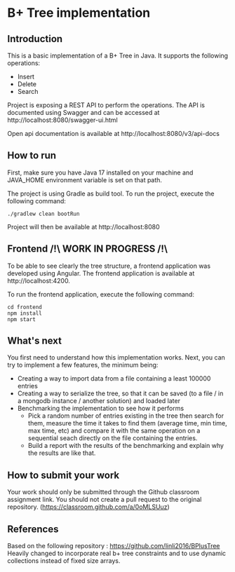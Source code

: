 # B+ Tree implementation

## Introduction
This is a basic implementation of a B+ Tree in Java. It supports the following operations:
* Insert
* Delete
* Search

Project is exposing a REST API to perform the operations. The API is documented using Swagger and can be accessed at http://localhost:8080/swagger-ui.html

Open api documentation is available at http://localhost:8080/v3/api-docs

## How to run
First, make sure you have Java 17 installed on your machine and JAVA_HOME environment variable is set on that path.

The project is using Gradle as build tool. To run the project, execute the following command:
```
./gradlew clean bootRun
``` 
Project will then be available at http://localhost:8080

## Frontend /!\ WORK IN PROGRESS /!\
To be able to see clearly the tree structure, a frontend application was developed using Angular. The frontend application is available at http://localhost:4200.

To run the frontend application, execute the following command:
```
cd frontend
npm install
npm start
```

## What's next
You first need to understand how this implementation works.
Next, you can try to implement a few features, the minimum being:
* Creating a way to import data from a file containing a least 100000 entries
* Creating a way to serialize the tree, so that it can be saved (to a file / in a mongodb instance / another solution) and loaded later
* Benchmarking the implementation to see how it performs
  * Pick a random number of entries existing in the tree then search for them, measure the time it takes to find them (average time, min time, max time, etc) and compare it with the same operation on a sequential seach directly on the file containing the entries.
  * Build a report with the results of the benchmarking and explain why the results are like that.

## How to submit your work
Your work should only be submitted through the Github classroom assignment link. You should not create a pull request to the original repository. (https://classroom.github.com/a/0oMLSUuz)

## References
Based on the following repository : https://github.com/linli2016/BPlusTree
Heavily changed to incorporate real b+ tree constraints and to use dynamic collections instead of fixed size arrays.

